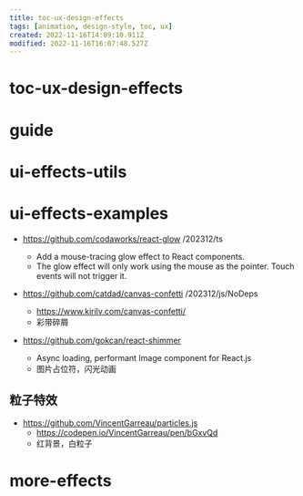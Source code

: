 ```yaml
---
title: toc-ux-design-effects
tags: [animation, design-style, toc, ux]
created: 2022-11-16T14:09:10.911Z
modified: 2022-11-16T16:07:48.527Z
---
```


# toc-ux-design-effects

# guide

# ui-effects-utils

# ui-effects-examples
- https://github.com/codaworks/react-glow /202312/ts
  - Add a mouse-tracing glow effect to React components.
  - The glow effect will only work using the mouse as the pointer. Touch events will not trigger it.

- https://github.com/catdad/canvas-confetti /202312/js/NoDeps
  - https://www.kirilv.com/canvas-confetti/
  - 彩带碎屑

- https://github.com/gokcan/react-shimmer
  - Async loading, performant Image component for React.js
  - 图片占位符，闪光动画

## 粒子特效

- https://github.com/VincentGarreau/particles.js
  - https://codepen.io/VincentGarreau/pen/bGxvQd
  - 红背景，白粒子
# more-effects
